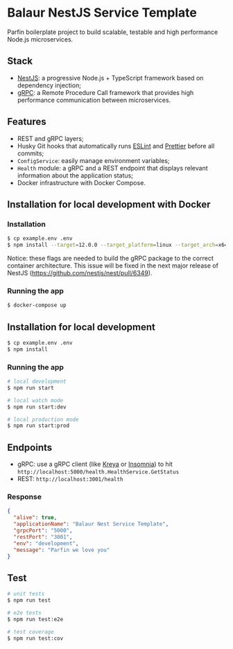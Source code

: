 # Balaur NestJS Service Template

Parfin boilerplate project to build scalable, testable and high performance Node.js microservices. 
 
## Stack

- [NestJS](https://github.com/nestjs/nest): a progressive Node.js + TypeScript framework based on dependency injection;
- [gRPC](https://grpc.io): a Remote Procedure Call framework that provides high performance communication between microservices.

## Features
- REST and gRPC layers; 
- Husky Git hooks that automatically runs [ESLint](https://eslint.org) and [Prettier](https://prettier.io) before all commits;
- `ConfigService`: easily manage environment variables;
- `Health` module: a gRPC and a REST endpoint that displays relevant information about the application status;
- Docker infrastructure with Docker Compose.

## Installation for local development with Docker

### Installation
```bash
$ cp example.env .env
$ npm install --target=12.0.0 --target_platform=linux --target_arch=x64 --target_libc=musl
```
Notice: these flags are needed to build the gRPC package to the correct container architecture. This issue
will be fixed in the next major release of NestJS (https://github.com/nestjs/nest/pull/6349). 

### Running the app
```bash
$ docker-compose up
```

## Installation for local development
```bash
$ cp example.env .env
$ npm install
```
### Running the app

```bash
# local development
$ npm run start

# local watch mode
$ npm run start:dev

# local production mode
$ npm run start:prod
```

## Endpoints
* gRPC: use a gRPC client (like [Kreya](https://kreya.app) or [Insomnia](https://insomnia.rest)) to hit 
`http://localhost:5000/health.HealthService.GetStatus`
* REST: `http://localhost:3001/health`

### Response
```json
{
  "alive": true,
  "applicationName": "Balaur Nest Service Template",
  "grpcPort": "5000",
  "restPort": "3001",
  "env": "development",
  "message": "Parfin we love you"
}
```

## Test

```bash
# unit tests
$ npm run test

# e2e tests
$ npm run test:e2e

# test coverage
$ npm run test:cov
``` 


